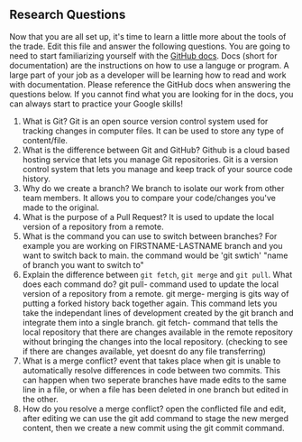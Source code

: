 ## Research Questions 

Now that you are all set up, it's time to learn a little more about the tools of the trade. Edit this file and answer the following questions. You are going to need to start familiarizing yourself with the [GitHub docs](https://docs.github.com/en). Docs (short for documentation) are the instructions on how to use a languge or program. A large part of your job as a developer will be learning how to read and work with documentation. Please reference the GitHub docs when answering the questions below. If you cannot find what you are looking for in the docs, you can always start to practice your Google skills!

1. What is Git? Git is an open source version control system used for tracking changes in computer files. It can 
be used to store any type of content/file. 
2. What is the difference between Git and GitHub? Github is a cloud based hosting service that lets you manage 
Git repositories. Git is a version control system that lets you manage and keep track of your source code 
history.
 3. Why do we create a branch? We branch to isolate our work from other team members. It allows you to compare 
your code/changes you've made to the original.  
4. What is the purpose of a Pull Request? It is used to update the local version of a repository from a remote. 
5. What is the command you can use to switch between branches? For example you are working on FIRSTNAME-LASTNAME branch and you want to switch back to main.
the command would be 'git swtich' "name of branch you want to switch to"
6. Explain the difference between `git fetch`, `git merge` and `git pull`. What does each command do? 
git pull- command used to update the local version of a repository from a remote.
git merge- merging is gits way of putting a forked history back together again. This command lets you take the independant lines of development created by 
the git branch and integrate them into a single branch. 
git fetch- command that tells the local repository that there are changes available in the remote repository without bringing the changes into the local 
repository. (checking to see if there are changes available, yet doesnt do any file transferring)
7. What is a merge conflict?
event that takes place when git is unable to automatically resolve differences in code between two commits. This can happen when two seperate branches 
have made edits to the same line in a file, or when a file has been deleted in one branch but edited in the other. 
8. How do you resolve a merge conflict?
open the conflicted file and edit, after editing we can use the git add command to stage the new merged content, then we create a new commit using the git 
commit command.

